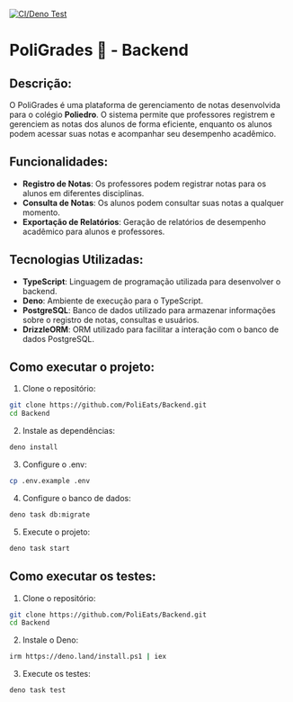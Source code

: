 [![CI/Deno Test](https://github.com/PoliGrades/Backend/actions/workflows/deno_test.yml/badge.svg)](https://github.com/PoliGrades/Backend/actions/workflows/deno_test.yml)

# PoliGrades 📓 - Backend

## Descrição:

O PoliGrades é uma plataforma de gerenciamento de notas desenvolvida para o colégio **Poliedro**.
O sistema permite que professores registrem e gerenciem as notas dos alunos de forma eficiente, enquanto os alunos podem acessar suas notas e acompanhar seu desempenho acadêmico.

## Funcionalidades:

- **Registro de Notas**: Os professores podem registrar notas para os alunos em diferentes disciplinas.
- **Consulta de Notas**: Os alunos podem consultar suas notas a qualquer momento.
- **Exportação de Relatórios**: Geração de relatórios de desempenho acadêmico para alunos e professores.


## Tecnologias Utilizadas:

- **TypeScript**: Linguagem de programação utilizada para desenvolver o backend.
- **Deno**: Ambiente de execução para o TypeScript.
- **PostgreSQL**: Banco de dados utilizado para armazenar informações sobre o
  registro de notas, consultas e usuários.
- **DrizzleORM**: ORM utilizado para facilitar a interação com o banco de dados
  PostgreSQL.

## Como executar o projeto:

1. Clone o repositório:

```bash
git clone https://github.com/PoliEats/Backend.git
cd Backend
```

2. Instale as dependências:

```bash
deno install
```

3. Configure o .env:

```bash
cp .env.example .env
```

4. Configure o banco de dados:

```bash
deno task db:migrate
```

5. Execute o projeto:

```bash
deno task start
```

## Como executar os testes:

1. Clone o repositório:

```bash
git clone https://github.com/PoliEats/Backend.git
cd Backend
```

2. Instale o Deno:

```bash
irm https://deno.land/install.ps1 | iex
```

3. Execute os testes:

```bash
deno task test
```